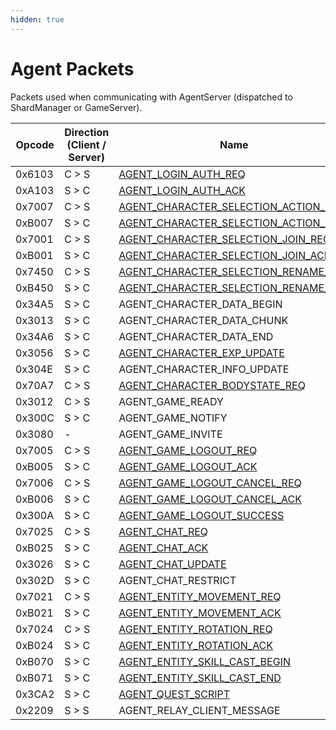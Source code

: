 ```yaml
---
hidden: true
---
```


# Agent Packets

Packets used when communicating with AgentServer (dispatched to ShardManager or GameServer).

<table data-full-width="true">
<thead>
<tr>
<th width="100">Opcode</th>
<th width="215">Direction (Client / Server)</th>
<th>Name</th>
</tr>
</thead>
<tbody>
<tr><td>0x6103</td><td>C > S</td><td><a href="agent_login_auth_req.md">AGENT_LOGIN_AUTH_REQ</a></td></tr>
<tr><td>0xA103</td><td>S > C</td><td><a href="agent_login_auth_ack.md">AGENT_LOGIN_AUTH_ACK</a></td></tr>
<tr><td>0x7007</td><td>C > S</td><td><a href="agent_character_selection_action_req.md">AGENT_CHARACTER_SELECTION_ACTION_REQ</a></td></tr>
<tr><td>0xB007</td><td>S > C</td><td><a href="agent_character_selection_action_ack.md">AGENT_CHARACTER_SELECTION_ACTION_ACK</a></td></tr>
<tr><td>0x7001</td><td>C > S</td><td><a href="agent_character_selection_join_req.md">AGENT_CHARACTER_SELECTION_JOIN_REQ</a></td></tr>
<tr><td>0xB001</td><td>S > C</td><td><a href="agent_character_selection_join_ack.md">AGENT_CHARACTER_SELECTION_JOIN_ACK</a></td></tr>
<tr><td>0x7450</td><td>C > S</td><td><a href="agent_character_selection_rename_req.md">AGENT_CHARACTER_SELECTION_RENAME_REQ</a></td></tr>
<tr><td>0xB450</td><td>S > C</td><td><a href="agent_character_selection_rename_ack.md">AGENT_CHARACTER_SELECTION_RENAME_ACK</a></td></tr>
<tr><td>0x34A5</td><td>S > C</td><td>AGENT_CHARACTER_DATA_BEGIN</td></tr>
<tr><td>0x3013</td><td>S > C</td><td>AGENT_CHARACTER_DATA_CHUNK</td></tr>
<tr><td>0x34A6</td><td>S > C</td><td>AGENT_CHARACTER_DATA_END</td></tr>
<tr><td>0x3056</td><td>S > C</td><td><a href="agent_character_exp_update.md">AGENT_CHARACTER_EXP_UPDATE</a></td></tr>
<tr><td>0x304E</td><td>S > C</td><td>AGENT_CHARACTER_INFO_UPDATE</td></tr>
<tr><td>0x70A7</td><td>C > S</td><td><a href="agent_character_bodystate_req.md">AGENT_CHARACTER_BODYSTATE_REQ</a></td></tr>
<tr><td>0x3012</td><td>C > S</td><td>AGENT_GAME_READY</td></tr>
<tr><td>0x300C</td><td>S > C</td><td>AGENT_GAME_NOTIFY</td></tr>
<tr><td>0x3080</td><td>-</td><td>AGENT_GAME_INVITE</td></tr>
<tr><td>0x7005</td><td>C > S</td><td><a href="agent_game_logout_req.md">AGENT_GAME_LOGOUT_REQ</a></td></tr>
<tr><td>0xB005</td><td>S > C</td><td><a href="agent_game_logout_ack.md">AGENT_GAME_LOGOUT_ACK</a></td></tr>
<tr><td>0x7006</td><td>C > S</td><td><a href="agent_game_logout_cancel_req.md">AGENT_GAME_LOGOUT_CANCEL_REQ</a></td></tr>
<tr><td>0xB006</td><td>S > C</td><td><a href="agent_game_logout_cancel_ack.md">AGENT_GAME_LOGOUT_CANCEL_ACK</a></td></tr>
<tr><td>0x300A</td><td>S > C</td><td><a href="agent_game_logout_success.md">AGENT_GAME_LOGOUT_SUCCESS</a></td></tr>
<tr><td>0x7025</td><td>C > S</td><td><a href="agent_chat_req.md">AGENT_CHAT_REQ</a></td></tr>
<tr><td>0xB025</td><td>S > C</td><td><a href="agent_chat_ack.md">AGENT_CHAT_ACK</a></td></tr>
<tr><td>0x3026</td><td>S > C</td><td><a href="agent_chat_update.md">AGENT_CHAT_UPDATE</a></td></tr>
<tr><td>0x302D</td><td>S > C</td><td>AGENT_CHAT_RESTRICT</td></tr>
<tr><td>0x7021</td><td>C > S</td><td><a href="agent_entity_movement_req.md">AGENT_ENTITY_MOVEMENT_REQ</a></td></tr>
<tr><td>0xB021</td><td>S > C</td><td><a href="agent_entity_movement_ack.md">AGENT_ENTITY_MOVEMENT_ACK</a></td></tr>
<tr><td>0x7024</td><td>C > S</td><td><a href="agent_entity_rotation_req.md">AGENT_ENTITY_ROTATION_REQ</a></td></tr>
<tr><td>0xB024</td><td>S > C</td><td><a href="agent_entity_rotation_ack.md">AGENT_ENTITY_ROTATION_ACK</a></td></tr>
<tr><td>0xB070</td><td>S > C</td><td><a href="agent_entity_skill_cast_begin.md">AGENT_ENTITY_SKILL_CAST_BEGIN</a></td></tr>
<tr><td>0xB071</td><td>S > C</td><td><a href="agent_entity_skill_cast_end.md">AGENT_ENTITY_SKILL_CAST_END</a></td></tr>
<tr><td>0x3CA2</td><td>S > C</td><td><a href="agent_quest_script.md">AGENT_QUEST_SCRIPT</a></td></tr>
<tr><td>0x2209</td><td>S > S</td><td>AGENT_RELAY_CLIENT_MESSAGE</td></tr>
</tbody>
</table>

